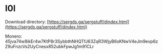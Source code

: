 <meta name="CatCut63b374858d"
content="692BDD5173400C00D0720DB9220B2BF5Y8131" />
# l0l
Download directory: [https://sergds.ga/sergstuff/dindex.html](https://sergds.ga/sergstuff/dindex.html)









Monero: 45jva74w8ikEr4w7KtP8r3SybbthNHQTfJ63ZqR3WjyB6sKNwV4eJm9evp6zZ9uFnzcVs2UyCnesx852ubkFpwJg1m91CLr
